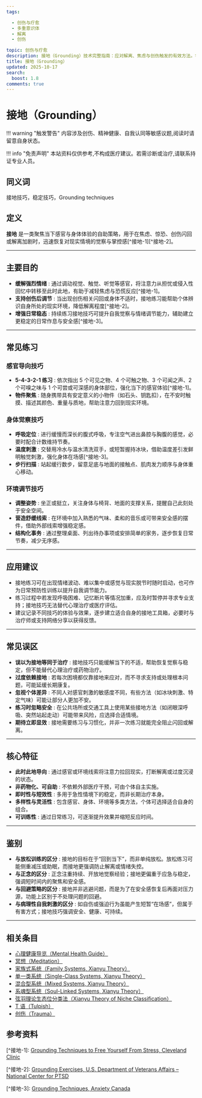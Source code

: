 ```yaml
---
tags:

  - 创伤与疗愈
  - 多重意识体
  - 解离
  - 创伤

topic: 创伤与疗愈
description: 接地（Grounding）技术完整指南：应对解离、焦虑与创伤触发的有效方法。学习感官觉察、身体定向等实用技巧，重建当下连接
title: 接地（Grounding）
updated: 2025-10-17
search:
  boost: 1.8
comments: true
---
```


# 接地（Grounding）

!!! warning "触发警告"
内容涉及创伤、精神健康、自我认同等敏感议题,阅读时请留意自身状态。

!!! info "免责声明"
本站资料仅供参考,不构成医疗建议。若需诊断或治疗,请联系持证专业人员。

## 同义词

接地技巧，稳定技巧，Grounding techniques

## 定义

**接地** 是一类聚焦当下感官与身体体验的自助策略，用于在焦虑、惊恐、创伤闪回或解离加剧时，迅速恢复对现实情境的觉察与掌控感[^接地-1][^接地-2]。

______________________________________________________________________

## 主要目的

- **缓解强烈情绪** : 通过调动视觉、触觉、听觉等感官，将注意力从担忧或侵入性回忆中转移至此时此地，有助于减轻焦虑与恐慌反应[^接地-1]。
- **支持创伤后调节** : 当出现创伤相关闪回或身体不适时，接地练习能帮助个体辨识自身所处的现实环境，降低解离程度[^接地-2]。
- **增强日常稳态** : 持续练习接地技巧可提升自我觉察与情绪调节能力，辅助建立更稳定的日常作息与安全感[^接地-3]。

______________________________________________________________________

## 常见练习

### 感官导向技巧

- **5-4-3-2-1 练习** : 依次指出 5 个可见之物、4 个可触之物、3 个可闻之声、2 个可嗅之味与 1 个可尝或可深感的身体部位，强化当下的感官体验[^接地-1]。
- **物件聚焦** : 随身携带具有安定意义的小物件（如石头、钥匙扣），在不安时触摸、描述其颜色、重量与质地，帮助注意力回到现实环境。

### 身体觉察技巧

- **呼吸定位** : 进行缓慢而深长的腹式呼吸，专注空气进出鼻腔与胸腹的感觉，必要时配合计数维持节奏。
- **温度刺激** : 交替用冷水与温水清洗双手，或短暂握持冰块，借助温度差引发鲜明触觉刺激，强化身体在场感[^接地-3]。
- **步行扫描** : 站起缓行数步，留意足底与地面的接触点、肌肉发力顺序与身体重心移动。

### 环境调节技巧

- **调整姿势** : 坐正或挺立，关注身体与椅背、地面的支撑关系，提醒自己此刻处于安全空间。
- **营造舒缓线索** : 在环境中加入熟悉的气味、柔和的音乐或可带来安全感的摆件，借助外部线索增强稳定感。
- **结构化事务** : 通过整理桌面、列出待办事项或安排简单的家务，逐步恢复日常节奏，减少无序感。

______________________________________________________________________

## 应用建议

- 接地练习可在出现情绪波动、难以集中或感觉与现实脱节时随时启动，也可作为日常预防性训练以提升自我调节能力。
- 练习过程中若发现呼吸困难、记忆断片等情况加重，应及时暂停并寻求专业支持；接地技巧无法替代心理治疗或医疗评估。
- 建议记录不同技巧的体验与效果，逐步建立适合自身的接地工具箱，必要时与治疗师或支持网络分享以获得反馈。

______________________________________________________________________

## 常见误区

- **误以为接地等同于治疗** : 接地技巧只能缓解当下的不适，帮助恢复觉察与稳定，但不能替代心理治疗或药物治疗。
- **过度依赖接地** : 若每次困境都仅靠接地来应对，而不寻求支持或处理根本问题，可能延缓长期康复。
- **忽视个体差异** : 不同人对感官刺激的敏感度不同，有些方法（如冰块刺激、特定气味）可能让部分人更加不安。
- **练习时忽略安全** : 在公共场所或交通工具上使用某些接地方法（如闭眼深呼吸、突然站起走动）可能带来风险，应选择合适情境。
- **期待立即显效** : 接地需要练习与习惯化，并非一次练习就能完全阻止闪回或解离。

______________________________________________________________________

## 核心特征

- **此时此地导向** : 通过感官或环境线索将注意力拉回现实，打断解离或过度沉浸的状态。
- **非药物化、可自助** : 不依赖外部医疗干预，可由个体自主实施。
- **即时性与短效性** : 多用于急性情境下的稳定，而非长期治疗本身。
- **多样性与灵活性** : 包含感官、身体、环境等多类方法，个体可选择适合自身的组合。
- **可训练性** : 通过日常练习，可逐渐提升效果并缩短反应时间。

______________________________________________________________________

## 鉴别

- **与放松训练的区分** : 接地的目标在于“回到当下”，而非单纯放松。放松练习可能侧重减压或助眠，而接地更强调防止解离或情绪失控。
- **与正念的区分** : 正念注重持续、开放地觉察经验；接地更偏重于应急与稳定，强调短时间内的聚焦和安全感。
- **与回避策略的区分** : 接地并非逃避问题，而是为了在安全感恢复后再面对压力源，功能上区别于不处理问题的回避。
- **与病理性自我刺激的区分** : 如自伤或强迫行为虽能产生短暂“在场感”，但属于有害方式；接地技巧强调安全、健康、可持续。

______________________________________________________________________

## 相关条目

- [心理健康导览（Mental Health Guide）](Mental-Health-Guide.md)
- [冥想（Meditation）](Meditation.md)
- [家族式系统（Family Systems, Xianyu Theory）](Family-Systems-Xianyu.md)
- [单一类系统（Single-Class Systems, Xianyu Theory）](Single-Class-Systems-Xianyu.md)
- [混合型系统（Mixed Systems, Xianyu Theory）](Mixed-Systems-Xianyu.md)
- [系魂型系统（Soul-Linked Systems, Xianyu Theory）](Soul-Linked-Systems-Xianyu.md)
- [弦羽理论生态位分类法（Xianyu Theory of Niche Classification）](Xianyu-Theory-Niche-Classification.md)
- [T 语（Tulpish）](Tulpish.md)
- [创伤（Trauma）](Trauma.md)

## 参考资料

\[^接地-1\]: [Grounding Techniques to Free Yourself From Stress, Cleveland Clinic](https://health.clevelandclinic.org/grounding-techniques/)

\[^接地-2\]: [Grounding Exercises, U.S. Department of Veterans Affairs – National Center for PTSD](https://www.ptsd.va.gov/self_help/coping/grounding.asp)

\[^接地-3\]: [Grounding Techniques, Anxiety Canada](https://www.anxietycanada.com/articles/grounding-techniques/)
